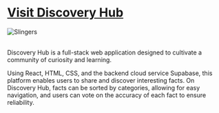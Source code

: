 # [Visit Discovery Hub](https://discovery-hub.netlify.app/)

<img src="https://github.com/user-attachments/assets/e81224e9-8c2b-4001-91e6-e393be242ff2" alt="Slingers" title="Play against a friend or the computer and experience the beautiful cityscapes" />
<br />
<br />

Discovery Hub is a full-stack web application designed to cultivate a community of curiosity and learning.

Using React, HTML, CSS, and the backend cloud service Supabase, this platform enables users to share and discover interesting facts. On Discovery Hub, facts can be sorted by categories, allowing for easy navigation, and users can vote on the accuracy of each fact to ensure reliability.

